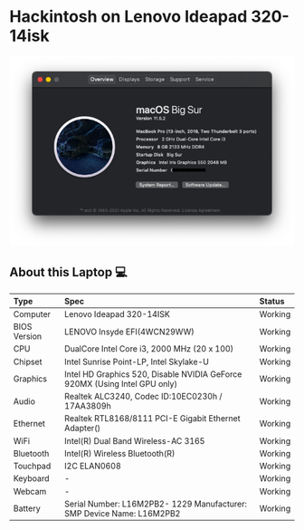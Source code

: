# Hackintosh on Lenovo Ideapad 320-14isk
![hack](https://github.com/studikumbang/Hackintosh-Ideapad320-14isk/raw/main/Screen%20Shot%202021-08-21%20at%2006.09.07.png)

## About this Laptop 💻
Type | Spec | Status 
:---------|:---------|:----------
Computer		| Lenovo Ideapad 320-14ISK    | Working 
BIOS Version	| LENOVO Insyde EFI(4WCN29WW) | Working 
CPU				| DualCore Intel Core i3, 2000 MHz (20 x 100) | Working 
Chipset			| Intel Sunrise Point-LP, Intel Skylake-U | Working 
Graphics		| Intel HD Graphics 520, Disable NVIDIA GeForce 920MX (Using Intel GPU only) | Working 
Audio			| Realtek ALC3240, Codec ID:10EC0230h / 17AA3809h | Working 
Ethernet		| Realtek RTL8168/8111 PCI-E Gigabit Ethernet Adapter() | Working 
WiFi			| Intel(R) Dual Band Wireless-AC 3165 | Working 
Bluetooth		| Intel(R) Wireless Bluetooth(R) | Working 
Touchpad		| I2C ELAN0608 | Working 
Keyboard		| - | Working 
Webcam		    | - | Working 
Battery		    | Serial Number: L16M2PB2- 1229 Manufacturer: SMP Device Name:	L16M2PB2 | Working 
